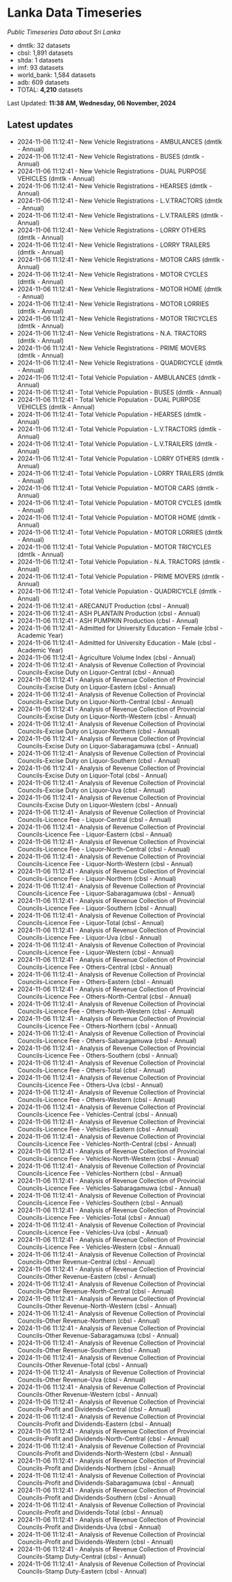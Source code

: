 # Lanka Data Timeseries
*Public Timeseries Data about Sri Lanka*

* dmtlk: 32 datasets
* cbsl: 1,891 datasets
* sltda: 1 datasets
* imf: 93 datasets
* world_bank: 1,584 datasets
* adb: 609 datasets
* TOTAL: **4,210** datasets

Last Updated: **11:38 AM, Wednesday, 06 November, 2024**

## Latest updates

* 2024-11-06 11:12:41 - New Vehicle Registrations - AMBULANCES (dmtlk - Annual)
* 2024-11-06 11:12:41 - New Vehicle Registrations - BUSES (dmtlk - Annual)
* 2024-11-06 11:12:41 - New Vehicle Registrations - DUAL PURPOSE VEHICLES (dmtlk - Annual)
* 2024-11-06 11:12:41 - New Vehicle Registrations - HEARSES (dmtlk - Annual)
* 2024-11-06 11:12:41 - New Vehicle Registrations - L.V.TRACTORS (dmtlk - Annual)
* 2024-11-06 11:12:41 - New Vehicle Registrations - L.V.TRAILERS (dmtlk - Annual)
* 2024-11-06 11:12:41 - New Vehicle Registrations - LORRY OTHERS (dmtlk - Annual)
* 2024-11-06 11:12:41 - New Vehicle Registrations - LORRY TRAILERS (dmtlk - Annual)
* 2024-11-06 11:12:41 - New Vehicle Registrations - MOTOR CARS (dmtlk - Annual)
* 2024-11-06 11:12:41 - New Vehicle Registrations - MOTOR CYCLES (dmtlk - Annual)
* 2024-11-06 11:12:41 - New Vehicle Registrations - MOTOR HOME (dmtlk - Annual)
* 2024-11-06 11:12:41 - New Vehicle Registrations - MOTOR LORRIES (dmtlk - Annual)
* 2024-11-06 11:12:41 - New Vehicle Registrations - MOTOR TRICYCLES (dmtlk - Annual)
* 2024-11-06 11:12:41 - New Vehicle Registrations - N.A. TRACTORS (dmtlk - Annual)
* 2024-11-06 11:12:41 - New Vehicle Registrations - PRIME MOVERS (dmtlk - Annual)
* 2024-11-06 11:12:41 - New Vehicle Registrations - QUADRICYCLE (dmtlk - Annual)
* 2024-11-06 11:12:41 - Total Vehicle Population - AMBULANCES (dmtlk - Annual)
* 2024-11-06 11:12:41 - Total Vehicle Population - BUSES (dmtlk - Annual)
* 2024-11-06 11:12:41 - Total Vehicle Population - DUAL PURPOSE VEHICLES (dmtlk - Annual)
* 2024-11-06 11:12:41 - Total Vehicle Population - HEARSES (dmtlk - Annual)
* 2024-11-06 11:12:41 - Total Vehicle Population - L.V.TRACTORS (dmtlk - Annual)
* 2024-11-06 11:12:41 - Total Vehicle Population - L.V.TRAILERS (dmtlk - Annual)
* 2024-11-06 11:12:41 - Total Vehicle Population - LORRY OTHERS (dmtlk - Annual)
* 2024-11-06 11:12:41 - Total Vehicle Population - LORRY TRAILERS (dmtlk - Annual)
* 2024-11-06 11:12:41 - Total Vehicle Population - MOTOR CARS (dmtlk - Annual)
* 2024-11-06 11:12:41 - Total Vehicle Population - MOTOR CYCLES (dmtlk - Annual)
* 2024-11-06 11:12:41 - Total Vehicle Population - MOTOR HOME (dmtlk - Annual)
* 2024-11-06 11:12:41 - Total Vehicle Population - MOTOR LORRIES (dmtlk - Annual)
* 2024-11-06 11:12:41 - Total Vehicle Population - MOTOR TRICYCLES (dmtlk - Annual)
* 2024-11-06 11:12:41 - Total Vehicle Population - N.A. TRACTORS (dmtlk - Annual)
* 2024-11-06 11:12:41 - Total Vehicle Population - PRIME MOVERS (dmtlk - Annual)
* 2024-11-06 11:12:41 - Total Vehicle Population - QUADRICYCLE (dmtlk - Annual)
* 2024-11-06 11:12:41 - ARECANUT Production (cbsl - Annual)
* 2024-11-06 11:12:41 - ASH PLANTAIN Production (cbsl - Annual)
* 2024-11-06 11:12:41 - ASH PUMPKIN Production (cbsl - Annual)
* 2024-11-06 11:12:41 - Admitted for University Education - Female (cbsl - Academic Year)
* 2024-11-06 11:12:41 - Admitted for University Education - Male (cbsl - Academic Year)
* 2024-11-06 11:12:41 - Agriculture Volume Index (cbsl - Annual)
* 2024-11-06 11:12:41 - Analysis of Revenue Collection of Provincial Councils-Excise Duty on Liquor-Central (cbsl - Annual)
* 2024-11-06 11:12:41 - Analysis of Revenue Collection of Provincial Councils-Excise Duty on Liquor-Eastern (cbsl - Annual)
* 2024-11-06 11:12:41 - Analysis of Revenue Collection of Provincial Councils-Excise Duty on Liquor-North-Central (cbsl - Annual)
* 2024-11-06 11:12:41 - Analysis of Revenue Collection of Provincial Councils-Excise Duty on Liquor-North-Western (cbsl - Annual)
* 2024-11-06 11:12:41 - Analysis of Revenue Collection of Provincial Councils-Excise Duty on Liquor-Northern (cbsl - Annual)
* 2024-11-06 11:12:41 - Analysis of Revenue Collection of Provincial Councils-Excise Duty on Liquor-Sabaragamuwa (cbsl - Annual)
* 2024-11-06 11:12:41 - Analysis of Revenue Collection of Provincial Councils-Excise Duty on Liquor-Southern (cbsl - Annual)
* 2024-11-06 11:12:41 - Analysis of Revenue Collection of Provincial Councils-Excise Duty on Liquor-Total (cbsl - Annual)
* 2024-11-06 11:12:41 - Analysis of Revenue Collection of Provincial Councils-Excise Duty on Liquor-Uva (cbsl - Annual)
* 2024-11-06 11:12:41 - Analysis of Revenue Collection of Provincial Councils-Excise Duty on Liquor-Western (cbsl - Annual)
* 2024-11-06 11:12:41 - Analysis of Revenue Collection of Provincial Councils-Licence Fee - Liquor-Central (cbsl - Annual)
* 2024-11-06 11:12:41 - Analysis of Revenue Collection of Provincial Councils-Licence Fee - Liquor-Eastern (cbsl - Annual)
* 2024-11-06 11:12:41 - Analysis of Revenue Collection of Provincial Councils-Licence Fee - Liquor-North-Central (cbsl - Annual)
* 2024-11-06 11:12:41 - Analysis of Revenue Collection of Provincial Councils-Licence Fee - Liquor-North-Western (cbsl - Annual)
* 2024-11-06 11:12:41 - Analysis of Revenue Collection of Provincial Councils-Licence Fee - Liquor-Northern (cbsl - Annual)
* 2024-11-06 11:12:41 - Analysis of Revenue Collection of Provincial Councils-Licence Fee - Liquor-Sabaragamuwa (cbsl - Annual)
* 2024-11-06 11:12:41 - Analysis of Revenue Collection of Provincial Councils-Licence Fee - Liquor-Southern (cbsl - Annual)
* 2024-11-06 11:12:41 - Analysis of Revenue Collection of Provincial Councils-Licence Fee - Liquor-Total (cbsl - Annual)
* 2024-11-06 11:12:41 - Analysis of Revenue Collection of Provincial Councils-Licence Fee - Liquor-Uva (cbsl - Annual)
* 2024-11-06 11:12:41 - Analysis of Revenue Collection of Provincial Councils-Licence Fee - Liquor-Western (cbsl - Annual)
* 2024-11-06 11:12:41 - Analysis of Revenue Collection of Provincial Councils-Licence Fee - Others-Central (cbsl - Annual)
* 2024-11-06 11:12:41 - Analysis of Revenue Collection of Provincial Councils-Licence Fee - Others-Eastern (cbsl - Annual)
* 2024-11-06 11:12:41 - Analysis of Revenue Collection of Provincial Councils-Licence Fee - Others-North-Central (cbsl - Annual)
* 2024-11-06 11:12:41 - Analysis of Revenue Collection of Provincial Councils-Licence Fee - Others-North-Western (cbsl - Annual)
* 2024-11-06 11:12:41 - Analysis of Revenue Collection of Provincial Councils-Licence Fee - Others-Northern (cbsl - Annual)
* 2024-11-06 11:12:41 - Analysis of Revenue Collection of Provincial Councils-Licence Fee - Others-Sabaragamuwa (cbsl - Annual)
* 2024-11-06 11:12:41 - Analysis of Revenue Collection of Provincial Councils-Licence Fee - Others-Southern (cbsl - Annual)
* 2024-11-06 11:12:41 - Analysis of Revenue Collection of Provincial Councils-Licence Fee - Others-Total (cbsl - Annual)
* 2024-11-06 11:12:41 - Analysis of Revenue Collection of Provincial Councils-Licence Fee - Others-Uva (cbsl - Annual)
* 2024-11-06 11:12:41 - Analysis of Revenue Collection of Provincial Councils-Licence Fee - Others-Western (cbsl - Annual)
* 2024-11-06 11:12:41 - Analysis of Revenue Collection of Provincial Councils-Licence Fee - Vehicles-Central (cbsl - Annual)
* 2024-11-06 11:12:41 - Analysis of Revenue Collection of Provincial Councils-Licence Fee - Vehicles-Eastern (cbsl - Annual)
* 2024-11-06 11:12:41 - Analysis of Revenue Collection of Provincial Councils-Licence Fee - Vehicles-North-Central (cbsl - Annual)
* 2024-11-06 11:12:41 - Analysis of Revenue Collection of Provincial Councils-Licence Fee - Vehicles-North-Western (cbsl - Annual)
* 2024-11-06 11:12:41 - Analysis of Revenue Collection of Provincial Councils-Licence Fee - Vehicles-Northern (cbsl - Annual)
* 2024-11-06 11:12:41 - Analysis of Revenue Collection of Provincial Councils-Licence Fee - Vehicles-Sabaragamuwa (cbsl - Annual)
* 2024-11-06 11:12:41 - Analysis of Revenue Collection of Provincial Councils-Licence Fee - Vehicles-Southern (cbsl - Annual)
* 2024-11-06 11:12:41 - Analysis of Revenue Collection of Provincial Councils-Licence Fee - Vehicles-Total (cbsl - Annual)
* 2024-11-06 11:12:41 - Analysis of Revenue Collection of Provincial Councils-Licence Fee - Vehicles-Uva (cbsl - Annual)
* 2024-11-06 11:12:41 - Analysis of Revenue Collection of Provincial Councils-Licence Fee - Vehicles-Western (cbsl - Annual)
* 2024-11-06 11:12:41 - Analysis of Revenue Collection of Provincial Councils-Other Revenue-Central (cbsl - Annual)
* 2024-11-06 11:12:41 - Analysis of Revenue Collection of Provincial Councils-Other Revenue-Eastern (cbsl - Annual)
* 2024-11-06 11:12:41 - Analysis of Revenue Collection of Provincial Councils-Other Revenue-North-Central (cbsl - Annual)
* 2024-11-06 11:12:41 - Analysis of Revenue Collection of Provincial Councils-Other Revenue-North-Western (cbsl - Annual)
* 2024-11-06 11:12:41 - Analysis of Revenue Collection of Provincial Councils-Other Revenue-Northern (cbsl - Annual)
* 2024-11-06 11:12:41 - Analysis of Revenue Collection of Provincial Councils-Other Revenue-Sabaragamuwa (cbsl - Annual)
* 2024-11-06 11:12:41 - Analysis of Revenue Collection of Provincial Councils-Other Revenue-Southern (cbsl - Annual)
* 2024-11-06 11:12:41 - Analysis of Revenue Collection of Provincial Councils-Other Revenue-Total (cbsl - Annual)
* 2024-11-06 11:12:41 - Analysis of Revenue Collection of Provincial Councils-Other Revenue-Uva (cbsl - Annual)
* 2024-11-06 11:12:41 - Analysis of Revenue Collection of Provincial Councils-Other Revenue-Western (cbsl - Annual)
* 2024-11-06 11:12:41 - Analysis of Revenue Collection of Provincial Councils-Profit and Dividends-Central (cbsl - Annual)
* 2024-11-06 11:12:41 - Analysis of Revenue Collection of Provincial Councils-Profit and Dividends-Eastern (cbsl - Annual)
* 2024-11-06 11:12:41 - Analysis of Revenue Collection of Provincial Councils-Profit and Dividends-North-Central (cbsl - Annual)
* 2024-11-06 11:12:41 - Analysis of Revenue Collection of Provincial Councils-Profit and Dividends-North-Western (cbsl - Annual)
* 2024-11-06 11:12:41 - Analysis of Revenue Collection of Provincial Councils-Profit and Dividends-Northern (cbsl - Annual)
* 2024-11-06 11:12:41 - Analysis of Revenue Collection of Provincial Councils-Profit and Dividends-Sabaragamuwa (cbsl - Annual)
* 2024-11-06 11:12:41 - Analysis of Revenue Collection of Provincial Councils-Profit and Dividends-Southern (cbsl - Annual)
* 2024-11-06 11:12:41 - Analysis of Revenue Collection of Provincial Councils-Profit and Dividends-Total (cbsl - Annual)
* 2024-11-06 11:12:41 - Analysis of Revenue Collection of Provincial Councils-Profit and Dividends-Uva (cbsl - Annual)
* 2024-11-06 11:12:41 - Analysis of Revenue Collection of Provincial Councils-Profit and Dividends-Western (cbsl - Annual)
* 2024-11-06 11:12:41 - Analysis of Revenue Collection of Provincial Councils-Stamp Duty-Central (cbsl - Annual)
* 2024-11-06 11:12:41 - Analysis of Revenue Collection of Provincial Councils-Stamp Duty-Eastern (cbsl - Annual)